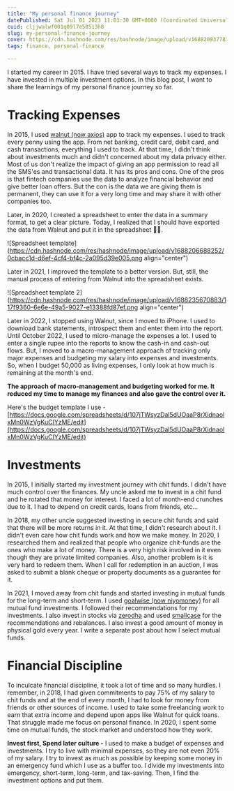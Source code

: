 ```yaml
---
title: "My personal finance journey"
datePublished: Sat Jul 01 2023 11:03:30 GMT+0000 (Coordinated Universal Time)
cuid: cljjwalwf001q09l7e58513h8
slug: my-personal-finance-journey
cover: https://cdn.hashnode.com/res/hashnode/image/upload/v1688209377830/546e789d-297b-4376-bb42-22345a311774.png
tags: finance, personal-finance

---
```


I started my career in 2015. I have tried several ways to track my expenses. I have invested in multiple investment options. In this blog post, I want to share the learnings of my personal finance journey so far.

# Tracking Expenses

In 2015, I used [walnut (now axios)](https://axio.co.in/walnut/) app to track my expenses. I used to track every penny using the app. From net banking, credit card, debit card, and cash transactions, everything I used to track. At that time, I didn't think about investments much and didn't concerned about my data privacy either. Most of us don't realize the impact of giving an app permission to read all the SMS'es and transactional data. It has its pros and cons. One of the pros is that fintech companies use the data to analyze financial behavior and give better loan offers. But the con is the data we are giving them is permanent, they can use it for a very long time and may share it with other companies too.

Later, in 2020, I created a spreadsheet to enter the data in a summary format, to get a clear picture. Today, I realized that I should have exported the data from Walnut and put it in the spreadsheet 🤦‍♂️.

![Spreadsheet template](https://cdn.hashnode.com/res/hashnode/image/upload/v1688206688252/0cbacc1d-d6ef-4cf4-bf4c-2a095d39e005.png align="center")

Later in 2021, I improved the template to a better version. But, still, the manual process of entering from Walnut into the spreadsheet exists.

![Spreadsheet template 2](https://cdn.hashnode.com/res/hashnode/image/upload/v1688235670883/117f9360-6e6e-49a5-9027-e13388fd87ef.png align="center")

Later in 2022, I stopped using Walnut, since I moved to iPhone. I used to download bank statements, introspect them and enter them into the report. Until October 2022, I used to micro-manage the expenses a lot. I used to enter a single rupee into the reports to know the cash-in and cash-out flows. But, I moved to a macro-management approach of tracking only major expenses and budgeting my salary into expenses and investments. So, when I budget 50,000 as living expenses, I only look at how much is remaining at the month's end.

**The approach of macro-management and budgeting worked for me. It reduced my time to manage my finances and also gave the control over it.**

Here's the budget template I use - [https://docs.google.com/spreadsheets/d/107jTWsyzDal5dUOaaP8rXidnaolxMn0WzVgKuCIYzME/edit](https://docs.google.com/spreadsheets/d/107jTWsyzDal5dUOaaP8rXidnaolxMn0WzVgKuCIYzME/edit)

# Investments

In 2015, I initially started my investment journey with chit funds. I didn't have much control over the finances. My uncle asked me to invest in a chit fund and he rotated that money for interest. I faced a lot of month-end crunches due to it. I had to depend on credit cards, loans from friends, etc...

In 2018, my other uncle suggested investing in secure chit funds and said that there will be more returns in it. At that time, I didn't research about it. I didn't even care how chit funds work and how we make money. In 2020, I researched them and realized that people who organize chit-funds are the ones who make a lot of money. There is a very high risk involved in it even though they are private limited companies. Also, another problem is it is very hard to redeem them. When I call for redemption in an auction, I was asked to submit a blank cheque or property documents as a guarantee for it.

In 2021, I moved away from chit funds and started investing in mutual funds for the long-term and short-term. I used [goalwise (now niyomoney)](https://niyomoney.com) for all mutual fund investments. I followed their recommendations for my investments. I also invest in stocks via [zerodha](https://kite.zerodha.com/) and used [smallcase](https://smallcase.com) for the recommendations and rebalances. I also invest a good amount of money in physical gold every year. I write a separate post about how I select mutual funds.

# Financial Discipline

To inculcate financial discipline, it took a lot of time and so many hurdles. I remember, in 2018, I had given commitments to pay 75% of my salary to chit funds and at the end of every month, I had to look for money from friends or other sources of income. I used to take some freelancing work to earn that extra income and depend upon apps like Walnut for quick loans. That struggle made me focus on personal finance. In 2020, I spent some time on mutual funds, the stock market and understood how they work.

**Invest first, Spend later culture -** I used to make a budget of expenses and investments. I try to live with minimal expenses, so they are not even 20% of my salary. I try to invest as much as possible by keeping some money in an emergency fund which I use as a buffer too. I divide my investments into emergency, short-term, long-term, and tax-saving. Then, I find the investment options and put them.